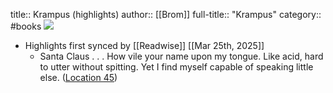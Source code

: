 title:: Krampus (highlights)
author:: [[Brom]]
full-title:: "Krampus"
category:: #books
![](https://images-na.ssl-images-amazon.com/images/I/51QBaZwkJBL._SL200_.jpg)

- Highlights first synced by [[Readwise]] [[Mar 25th, 2025]]
	- Santa Claus . . . How vile your name upon my tongue. Like acid, hard to utter without spitting. Yet I find myself capable of speaking little else. ([Location 45](https://readwise.io/to_kindle?action=open&asin=B007JLK8TQ&location=45))